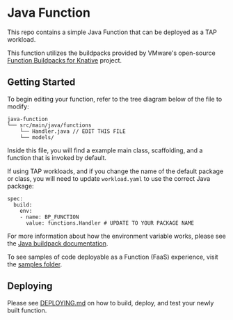 # Java Function

This repo contains a simple Java Function that can be deployed as a TAP workload.

This function utilizes the buildpacks provided by VMware's open-source [Function Buildpacks for Knative](https://github.com/vmware-tanzu/function-buildpacks-for-knative) project.

## Getting Started

To begin editing your function, refer to the tree diagram below of the file to modify:

```
java-function
└── src/main/java/functions
    └── Handler.java // EDIT THIS FILE
    └── models/
```

Inside this file, you will find a example main class, scaffolding, and a function that is invoked by default. 

If using TAP workloads, and if you change the name of the default package or class, you will need to update `workload.yaml` to use the correct Java package:

```
spec:
  build:
    env:
    - name: BP_FUNCTION
      value: functions.Handler # UPDATE TO YOUR PACKAGE NAME
``` 

For more information about how the environment variable works, please see the [Java buildpack documentation](https://github.com/vmware-tanzu/function-buildpacks-for-knative/tree/main/buildpacks/java).

To see samples of code deployable as a Function (FaaS) experience, visit the [samples folder](https://github.com/vmware-tanzu/function-buildpacks-for-knative/tree/main/samples/java).

## Deploying

Please see [DEPLOYING.md](DEPLOYING.md) on how to build, deploy, and test your newly built function.
